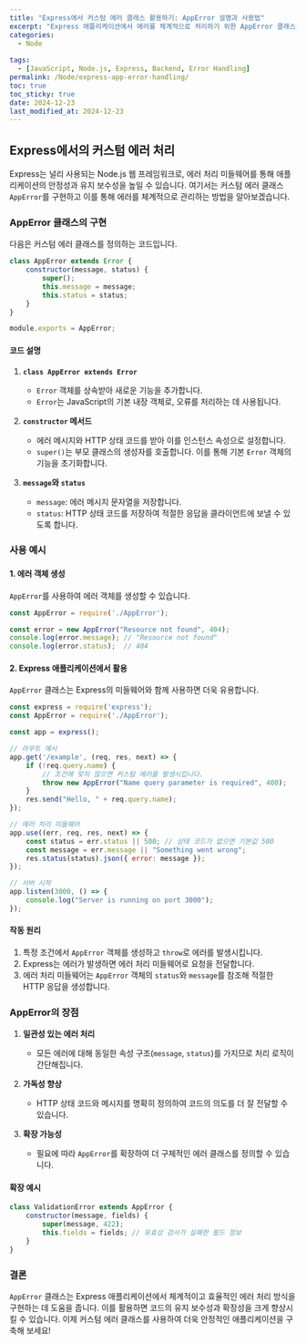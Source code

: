 ```yaml
---
title: "Express에서 커스텀 에러 클래스 활용하기: AppError 설명과 사용법"
excerpt: "Express 애플리케이션에서 에러를 체계적으로 처리하기 위한 AppError 클래스의 구현과 활용법을 알아봅니다."
categories:
  - Node
  
tags:
  - [JavaScript, Node.js, Express, Backend, Error Handling]
permalink: /Node/express-app-error-handling/
toc: true
toc_sticky: true
date: 2024-12-23
last_modified_at: 2024-12-23
---
```


## Express에서의 커스텀 에러 처리
Express는 널리 사용되는 Node.js 웹 프레임워크로, 에러 처리 미들웨어를 통해 애플리케이션의 안정성과 유지 보수성을 높일 수 있습니다. 여기서는 커스텀 에러 클래스 `AppError`를 구현하고 이를 통해 에러를 체계적으로 관리하는 방법을 알아보겠습니다.

### AppError 클래스의 구현
다음은 커스텀 에러 클래스를 정의하는 코드입니다.

```javascript
class AppError extends Error {
    constructor(message, status) {
        super();
        this.message = message;
        this.status = status;
    }
}

module.exports = AppError;
```

#### 코드 설명
1. **`class AppError extends Error`**
   - `Error` 객체를 상속받아 새로운 기능을 추가합니다.
   - `Error`는 JavaScript의 기본 내장 객체로, 오류를 처리하는 데 사용됩니다.

2. **`constructor` 메서드**
   - 에러 메시지와 HTTP 상태 코드를 받아 이를 인스턴스 속성으로 설정합니다.
   - `super()`는 부모 클래스의 생성자를 호출합니다. 이를 통해 기본 `Error` 객체의 기능을 초기화합니다.

3. **`message`와 `status`**
   - `message`: 에러 메시지 문자열을 저장합니다.
   - `status`: HTTP 상태 코드를 저장하여 적절한 응답을 클라이언트에 보낼 수 있도록 합니다.

### 사용 예시

#### 1. 에러 객체 생성
`AppError`를 사용하여 에러 객체를 생성할 수 있습니다.

```javascript
const AppError = require('./AppError');

const error = new AppError("Resource not found", 404);
console.log(error.message); // "Resource not found"
console.log(error.status);  // 404
```

#### 2. Express 애플리케이션에서 활용
`AppError` 클래스는 Express의 미들웨어와 함께 사용하면 더욱 유용합니다.

```javascript
const express = require('express');
const AppError = require('./AppError');

const app = express();

// 라우트 예시
app.get('/example', (req, res, next) => {
    if (!req.query.name) {
        // 조건에 맞지 않으면 커스텀 에러를 발생시킵니다.
        throw new AppError("Name query parameter is required", 400);
    }
    res.send("Hello, " + req.query.name);
});

// 에러 처리 미들웨어
app.use((err, req, res, next) => {
    const status = err.status || 500; // 상태 코드가 없으면 기본값 500
    const message = err.message || "Something went wrong";
    res.status(status).json({ error: message });
});

// 서버 시작
app.listen(3000, () => {
    console.log("Server is running on port 3000");
});
```

#### 작동 원리
1. 특정 조건에서 `AppError` 객체를 생성하고 `throw`로 에러를 발생시킵니다.
2. Express는 에러가 발생하면 에러 처리 미들웨어로 요청을 전달합니다.
3. 에러 처리 미들웨어는 `AppError` 객체의 `status`와 `message`를 참조해 적절한 HTTP 응답을 생성합니다.

### AppError의 장점

1. **일관성 있는 에러 처리**
   - 모든 에러에 대해 동일한 속성 구조(`message`, `status`)를 가지므로 처리 로직이 간단해집니다.

2. **가독성 향상**
   - HTTP 상태 코드와 메시지를 명확히 정의하여 코드의 의도를 더 잘 전달할 수 있습니다.

3. **확장 가능성**
   - 필요에 따라 `AppError`를 확장하여 더 구체적인 에러 클래스를 정의할 수 있습니다.

#### 확장 예시
```javascript
class ValidationError extends AppError {
    constructor(message, fields) {
        super(message, 422);
        this.fields = fields; // 유효성 검사가 실패한 필드 정보
    }
}
```

### 결론
`AppError` 클래스는 Express 애플리케이션에서 체계적이고 효율적인 에러 처리 방식을 구현하는 데 도움을 줍니다. 이를 활용하면 코드의 유지 보수성과 확장성을 크게 향상시킬 수 있습니다. 이제 커스텀 에러 클래스를 사용하여 더욱 안정적인 애플리케이션을 구축해 보세요!

